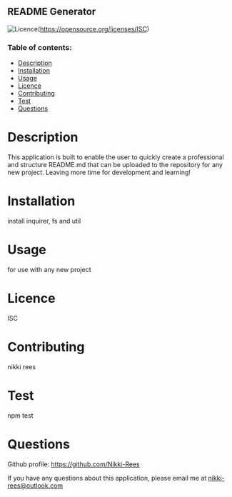 ## README Generator
![Licence](https://img.shields.io/badge/License-ISC.svg)(https://opensource.org/licenses/ISC)

### Table of contents:
* [Description](#description)
* [Installation](#installation)
* [Usage](#usage)
* [Licence](#licence)
* [Contributing](#contributing)
* [Test](#test)
* [Questions](#questions)

# Description

This application is built to enable the user to quickly create a professional and structure README.md that can be uploaded to the repository for any new project. Leaving more time for development and learning!

# Installation

install inquirer, fs and util

# Usage

for use with any new project

# Licence

ISC

# Contributing

nikki rees

# Test

npm test

# Questions 

Github profile: https://github.com/Nikki-Rees

If you have any questions about this application, please email me at nikki-rees@outlook.com
